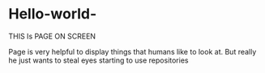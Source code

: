 # Hello-world-

THIS Is PAGE ON SCREEN 

Page is very helpful to display things that humans like to look at. But really he just wants to steal eyes 
starting to use repositories 
